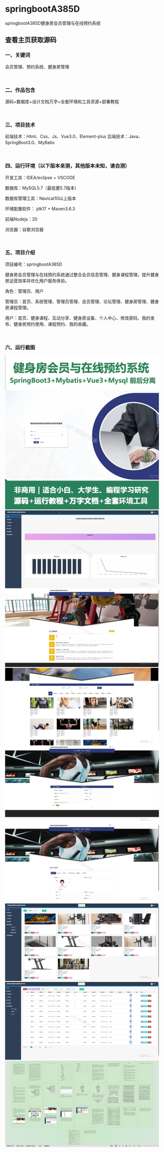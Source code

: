 # springbootA385D
springbootA385D健身房会员管理与在线预约系统
## 查看主页获取源码


### 一、关键词

会员管理、预约系统、健身房管理

<br/>

### 二、作品包含

源码+数据库+设计文档万字+全套环境和工具资源+部署教程


<br/>

### 三、项目技术

前端技术：Html、Css、Js、Vue3.0、Element-plus
后端技术：Java、SpringBoot3.0、MyBatis

  

<br/>

### 四、运行环境（以下版本亲测，其他版本未知，请自测）

开发工具：IDEA/eclipse  + VSCODE

数据库：MySQL5.7（最低要5.7版本）

数据库管理工具：Navicat10以上版本

环境配置软件： jdk17 + Maven3.6.3

前端Nodejs：20

浏览器：谷歌浏览器



<br/>

### 五、项目介绍

项目编号：springbootA385D

健身房会员管理与在线预约系统通过整合会员信息管理、健身课程管理，提升健身房运营效率并优化用户服务体验。

角色：管理员、用户

管理员：首页、系统管理、管理员管理、会员管理、论坛管理、健身房管理、健身房课程管理。

用户：首页、健身课程、互动分享、健身房设备、个人中心、修改密码、我的发布、健身房预约使用、课程预约、我的收藏。



<br/>

### 六、运行截图

![cover.png](./cover.png)
![1.png](./1.png)
![2.png](./2.png)
![3.png](./3.png)
![4.png](./4.png)
![5.png](./5.png)
![6.png](./6.png)
![7.png](./7.png)
![8.png](./8.png)

